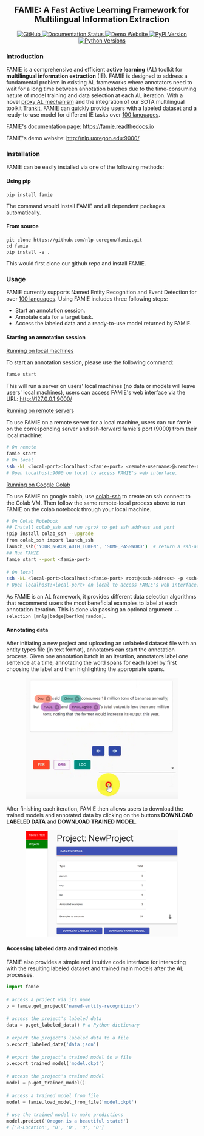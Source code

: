 <h2 align="center">FAMIE: A Fast Active Learning Framework for Multilingual Information Extraction</h2>

<div align="center">
    <a href="https://github.com/nlp-uoregon/famie/blob/master/LICENSE">
        <img alt="GitHub" src="https://img.shields.io/github/license/nlp-uoregon/famie.svg?color=blue">
    </a>
    <a href='https://famie.readthedocs.io/en/latest/?badge=latest'>
    <img src='https://readthedocs.org/projects/famie/badge/?version=latest' alt='Documentation Status' />
    </a>
    <a href="http://nlp.uoregon.edu:9000/">
        <img alt="Demo Website" src="https://img.shields.io/website/http/famie.readthedocs.io/en/latest/index.html.svg?down_color=red&down_message=offline&up_message=online">
    </a>
    <a href="https://pypi.org/project/famie/">
        <img alt="PyPI Version" src="https://img.shields.io/pypi/v/famie?color=blue">
    </a>
    <a href="https://pypi.org/project/famie/">
        <img alt="Python Versions" src="https://img.shields.io/pypi/pyversions/famie?colorB=blue">
    </a>
</div>

### Introduction

FAMIE is a comprehensive  and efficient **active learning** (AL) toolkit for **multilingual information extraction** (IE). FAMIE is designed to address a fundamental problem in existing AL frameworks where annotators need to wait for a long time between annotation batches due to the time-consuming nature of model training and data selection at each AL iteration. With a novel [proxy AL mechanism](https://famie.readthedocs.io/en/latest/howitworks.html) and the integration of our SOTA multilingual toolkit [Trankit](https://github.com/nlp-uoregon/trankit), FAMIE can quickly provide users with a labeled dataset and a ready-to-use model for different IE tasks over [100 languages](https://trankit.readthedocs.io/en/latest/pkgnames.html#trainable-languages).

FAMIE's documentation page: https://famie.readthedocs.io

FAMIE's demo website: http://nlp.uoregon.edu:9000/

### Installation
FAMIE can be easily installed via one of the following methods:
#### Using pip
```
pip install famie
```
The command would install FAMIE and all dependent packages automatically. 

#### From source
```
git clone https://github.com/nlp-uoregon/famie.git
cd famie
pip install -e .
```
This would first clone our github repo and install FAMIE.

### Usage
FAMIE currently supports Named Entity Recognition and Event Detection for over [100 languages](https://trankit.readthedocs.io/en/latest/pkgnames.html#trainable-languages). Using FAMIE includes three following steps:
- Start an annotation session.
- Annotate data for a target task.
- Access the labeled data and a ready-to-use model returned by FAMIE.

#### Starting an annotation session
<ins>Running on local machines</ins>

To start an annotation session, please use the following command:
```python
famie start
```
This will run a server on users' local machines (no data or models will leave users' local machines), users can access FAMIE's web interface via the URL: http://127.0.0.1:9000/

<ins>Running on remote servers</ins>

To use FAMIE on a remote server for a local machine, users can run famie on the corresponding server and ssh-forward famie's port (9000) from their local machine:
```bash
# On remote
famie start
# On local
ssh -NL <local-port>:localhost:<famie-port> <remote-username>@<remote-address>
# Open localhost:9000 on local to access FAMIE's web interface.
```
<ins>Running on Google Colab</ins>

To use FAMIE on google colab, use [colab-ssh](https://stackoverflow.com/a/61682149) to create an ssh connect to the Colab VM. Then follow the same remote-local process above to run FAMIE on the colab notebook through your local machine.
```bash
# On Colab Notebook
## Install colab_ssh and run ngrok to get ssh address and port
!pip install colab_ssh --upgrade
from colab_ssh import launch_ssh
launch_ssh('YOUR_NGROK_AUTH_TOKEN', 'SOME_PASSWORD')  # return a ssh-address and ssh-port
## Run FAMIE
famie start --port <famie-port>

# On local
ssh -NL <local-port>:localhost:<famie-port> root@<ssh-address> -p <ssh-port>
# Open localhost:<local-port> on local to access FAMIE's web interface.
```

As FAMIE is an AL framework, it provides different data selection algorithms that recommend users the most beneficial examples to label at each annotation iteration. This is done via passing an optional argument `--selection [mnlp|badge|bertkm|random]`.

#### Annotating data
After initiating a new project and uploading an unlabeled dataset file with an entity types file (in text format), annotators can start the annotation process.
Given one annotation batch in an iteration, annotators label one sentence at a time, annotating the word spans for each label by first choosing the label and then highlighting the appropriate spans.
<p align="middle">
  <!-- <img src="pics/1_select_label.png" width="150" /> -->
  <!-- <img src="pics/2_anno_span.png" width="150" />  -->
  <img src="pics/3_save_next.png" width="400" />
  <!-- <img src="pics/4_fin_prox.png" width="150" /> -->
</p>

After finishing each iteration, FAMIE then allows users to download the trained models and annotated data by clicking on the buttons **DOWNLOAD LABELED DATA** and **DOWNLOAD TRAINED MODEL**.
<p align="middle">
  <img src="pics/download.png" width="400" />
</p>

#### Accessing labeled data and trained models

FAMIE also provides a simple and intuitive code
interface for interacting with the resulting labeled
dataset and trained main models after the AL processes.

```python
import famie

# access a project via its name
p = famie.get_project('named-entity-recognition') 

# access the project's labeled data
data = p.get_labeled_data() # a Python dictionary

# export the project's labeled data to a file
p.export_labeled_data('data.json')

# export the project's trained model to a file
p.export_trained_model('model.ckpt')

# access the project's trained model
model = p.get_trained_model()

# access a trained model from file
model = famie.load_model_from_file('model.ckpt')

# use the trained model to make predictions
model.predict('Oregon is a beautiful state!')
# ['B-Location', 'O', 'O', 'O', 'O']
```
